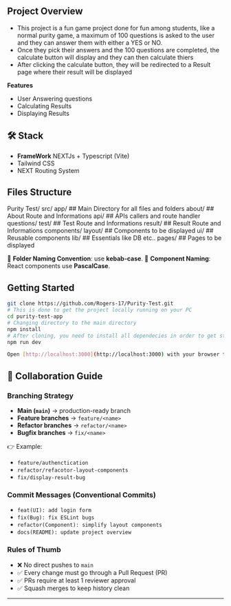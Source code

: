 ## Project Overview

- This project is a fun game project done for fun among students, like a normal purity game, a maximum of 100 questions
is asked to the user and they can answer them with either a YES or NO.
- Once they pick their answers and the 100 questions are completed, the calculate button will display and they can then calculate thiers
- After clicking the calculate button, they will be redirected to a Result page where their result will be displayed


**Features**
- User Answering questions
- Calculating Results
- Displaying Results

## 🛠 Stack
- **FrameWork** NEXTJs + Typescript (Vite)
- Tailwind CSS
- NEXT Routing System


## Files Structure

Purity Test/
    src/
        app/                    ## Main Directory for all files and folders
            about/              ## About Route and Informations
            api/                ## APIs callers and route handler
                questions/
            test/               ## Test Route and Informations
                result/         ## Result Route and Informations
        components/
            layout/             ## Components to be displayed
            ui/                 ## Reusable components
        lib/                    ## Essentials like DB etc..
        pages/                  ## Pages to be displayed

📌 **Folder Naming Convention**: use **kebab-case**.
📌 **Component Naming**: React components use **PascalCase**.


## Getting Started

```bash
git clone https://github.com/Rogers-17/Purity-Test.git
# This is done to get the project locally running on your PC
cd purity-test-app
# Changing directory to the main directory
npm install 
# After cloning, you need to install all dependecies in order to get started
npm run dev

Open [http://localhost:3000](http://localhost:3000) with your browser to see the result.

```


## 👥 Collaboration Guide

### Branching Strategy

- **Main (`main`)** → production-ready branch
- **Feature branches** → `feature/<name>`
- **Refactor branches** → `refactor/<name>`
- **Bugfix branches** → `fix/<name>`

👉 Example:

- `feature/authenctication`
- `refactor/refacotor-layout-components`
- `fix/display-result-bug`

### Commit Messages (Conventional Commits)

- `feat(UI): add login form`
- `fix(Bug): fix ESLint bugs`
- `refactor(Component): simplify layout components`
- `docs(README): update project overview`

### Rules of Thumb

- ❌ No direct pushes to `main`
- ✅ Every change must go through a Pull Request (PR)
- ✅ PRs require at least 1 reviewer approval
- ✅ Squash merges to keep history clean

---
